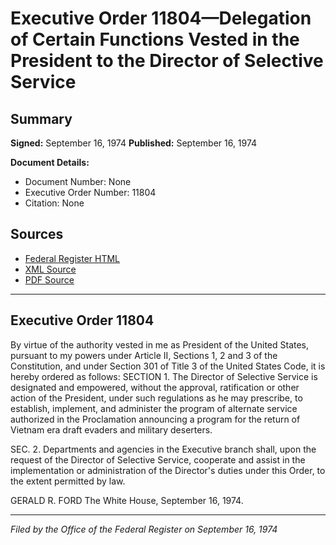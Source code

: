 # Executive Order 11804—Delegation of Certain Functions Vested in the President to the Director of Selective Service

## Summary

**Signed:** September 16, 1974
**Published:** September 16, 1974

**Document Details:**
- Document Number: None
- Executive Order Number: 11804
- Citation: None

## Sources
- [Federal Register HTML](https://www.presidency.ucsb.edu/documents/executive-order-11804-delegation-certain-functions-vested-the-president-the-director)
- [XML Source](None)
- [PDF Source](None)

---

## Executive Order 11804

By virtue of the authority vested in me as President of the United States, pursuant to my powers under Article II, Sections 1, 2 and 3 of the Constitution, and under Section 301 of Title 3 of the United States Code, it is hereby ordered as follows:
SECTION 1. The Director of Selective Service is designated and empowered, without the approval, ratification or other action of the President, under such regulations as he may prescribe, to establish, implement, and administer the program of alternate service authorized in the Proclamation announcing a program for the return of Vietnam era draft evaders and military deserters.

SEC. 2. Departments and agencies in the Executive branch shall, upon the request of the Director of Selective Service, cooperate and assist in the implementation or administration of the Director's duties under this Order, to the extent permitted by law.

GERALD R. FORD
The White House,
September 16, 1974.

---

*Filed by the Office of the Federal Register on September 16, 1974*
